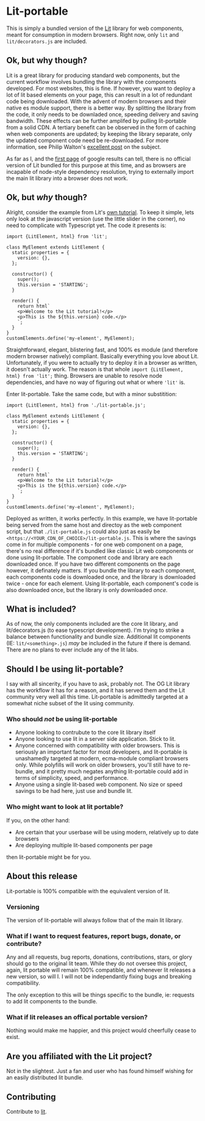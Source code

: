 # Lit-portable

This is simply a bundled version of the [Lit](https://lit.dev) library for web components, meant for consumption in modern browsers. Right now, only ```lit``` and ```lit/decorators.js``` are included.

## Ok, but why though?

Lit is a great library for producing standard web components, but the current workflow involves bundling the library with the components developed. For most websites, this is fine. If however, you want to deploy a lot of lit based elements on your page, this can result in a lot of redundant code being downloaded. With the advent of modern browsers and their native es module support, there is a better way. By splitting the library from the code, it only needs to be downladed once, speeding delivery and saving bandwidth. These effects can be further amplifed by pulling lit-portable from a solid CDN. A tertiary benefit can be observed in the form of caching when web components are updated; by keeping the library separate, only the updated component code need be re-downloaded. For more information, see Philip Walton's [excellent post](https://philipwalton.com/articles/using-native-javascript-modules-in-production-today/) on the subject.

As far as I, and the [first page](https://xkcd.com/1334/) of google results can tell, there is no official version of Lit bundled for this purpose at this time, and as browsers are incapable of node-style dependency resolution, trying to externally import the main lit library into a browser does not work.

## Ok, but ***why*** though?
Alright, consider the example from Lit's [own tutorial](https://lit.dev/tutorial/). To keep it simple, lets only look at the javascript version (use the little slider in the corner), no need to complicate with Typescript yet. The code it presents is:

```
import {LitElement, html} from 'lit';

class MyElement extends LitElement {
  static properties = {
    version: {},
  };

  constructor() {
    super();
    this.version = 'STARTING';
  }

  render() {
    return html`
    <p>Welcome to the Lit tutorial!</p>
    <p>This is the ${this.version} code.</p>
    `;
  }
}
customElements.define('my-element', MyElement);
```
Straightforward, elegant, blistering fast, and 100% es module (and therefore modern browser natively) compliant. Basically everything you love about Lit. Unfortunately, if you were to actually try to deploy it in a browser as written, it doesn't actually work. The reason is that whole ```import {LitElement, html} from 'lit';``` thing. Browsers are unable to resolve node dependencies, and have no way of figuring out what or where ```'lit'``` is.

Enter lit-portable. Take the same code, but with a minor substitition: 
```
import {LitElement, html} from './lit-portable.js';

class MyElement extends LitElement {
  static properties = {
    version: {},
  };

  constructor() {
    super();
    this.version = 'STARTING';
  }

  render() {
    return html`
    <p>Welcome to the Lit tutorial!</p>
    <p>This is the ${this.version} code.</p>
    `;
  }
}
customElements.define('my-element', MyElement);
```

Deployed as written, it works perfectly. In this example, we have lit-portable being served from the same host and directoy as the web component script, but that ```./lit-portable.js``` could also just as easily be ```<https://<YOUR_CDN_OF_CHOICE>/lit-portable.js```. This is where the savings come in for multiple components - for one web component on a page, there's no real difference if it's bundled like classic Lit web components or done using lit-portable. The component code and library are each downloaded once. If you have two different components on the page however, it definately matters. If you bundle the library to each component, each components code is downloaded once, and the library is downloaded twice - once for each element. Using lit-portable, each component's code is also downloaded once, but the library is only downloaded *once*.



## What is included?

As of now, the only components included are the core lit library, and lit/decorators.js (to ease typescript development). I'm trying to strike a balance between functionality and bundle size. Additional lit components (IE: ```lit/<something>.js```) *may* be included in the future if there is demand. There are no plans to ever include any of the lit labs.

## Should I be using lit-portable?

I say with all sincerity, if you have to ask, probably not. The OG Lit library has the workflow it has for a reason, and it has served them and the Lit community very well all this time. Lit-portable is admittedly targeted at a somewhat niche subset of the lit using community.

### Who should *not* be using lit-portable

- Anyone looking to contrubute to the core lit library itself
- Anyone looking to use lit in a server side application. Stick to lit.
- Anyone concerned with compatibility with older browsers. This is seriously an important factor for most developers, and lit-portable is unashamedly targeted at modern, ecma-module compliant browsers only. While polyfills will work on older browsers, you'll still have to re-bundle, and it pretty much negates anything lit-portable could add in terms of simplicity, speed, and performance.
- Anyone using a single lit-based web component. No size or speed savings to be had here, just use and bundle lit.

### Who might want to look at lit portable?

If you, on the other hand:
- Are certain that your userbase will be using modern, relatively up to date browsers
- Are deploying multiple lit-based components per page

then lit-portable might be for you.

## About this release

Lit-portable is 100% compatible with the equivalent version of lit.

### Versioning

The version of lit-portable will always follow that of the main lit library.

### What if I want to request features, report bugs, donate, or contribute?

Any and all requests, bug reports, donations, contributions, stars, or glory should go to the original lit team. While they do not oversee this project, again, lit portable will remain 100% compatible, and whenever lit releases a new version, so will I. I will not be independantly fixing bugs and breaking compatibility.

The only exception to this will be things specific to the bundle, ie: requests to add lit components to the bundle.

### What if lit releases an offical portable version?
Nothing would make me happier, and this project would cheerfully cease to exist.

## Are you affiliated with the Lit project?

Not in the slightest. Just a fan and user who has found himself wishing for an easily distributed lit bundle.

## Contributing

Contribute to [lit](https://lit.dev).

